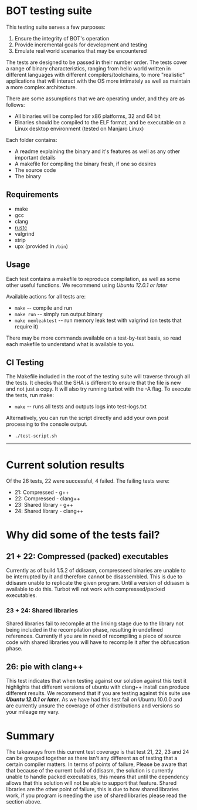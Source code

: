 # BOT testing suite

This testing suite serves a few purposes:

1. Ensure the integrity of BOT's operation
2. Provide incremental goals for development and testing
3. Emulate real world scenarios that may be encountered

The tests are designed to be passed in their number order. The tests cover a range of binary characteristics, ranging from hello world written in different languages with different compilers/toolchains, to more "realistic" applications that will interact with the OS more intimately as well as maintain a more complex architecture.

There are some assumptions that we are operating under, and they are as follows:

- All binaries will be compiled for x86 platforms, 32 and 64 bit
- Binaries should be compiled to the ELF format, and be executable on a Linux desktop environment (tested on Manjaro Linux)

Each folder contains:

- A readme explaining the binary and it's features as well as any other important details
- A makefile for compiling the binary fresh, if one so desires
- The source code
- The binary

## Requirements
- make
- gcc
- clang
- [rustc](https://www.rust-lang.org/tools/install)
- valgrind
- strip
- upx (provided in `/bin`)

## Usage
Each test contains a makefile to reproduce compilation, as well as some other useful functions. 
We recommend using *Ubuntu 12.0.1 or later*

Available actions for all tests are:
- `make` -- compile and run
- `make run` -- simply run output binary
- `make memleaktest` -- run memory leak test with valgrind (on tests that require it)

There may be more commands available on a test-by-test basis, so read each makefile to understand what is available to you.

## CI Testing
The Makefile included in the root of the testing suite will traverse through all the tests. It checks that the SHA is different to ensure that the file is new and not just a copy. It will also try running turbot with the -A flag. To execute the tests, run make:

- `make` -- runs all tests and outputs logs into test-logs.txt

Alternatively, you can run the script directly and add your own post processing to the console output.

- `./test-script.sh`

***

# Current solution results
Of the 26 tests, 22 were successful, 4 failed.
The failing tests were:
- 21: Compressed - g++
- 22: Compressed - clang++
- 23: Shared library - g++
- 24: Shared library - clang++

# Why did some of the tests fail?

## 21 + 22: Compressed (packed) executables
Currently as of build 1.5.2 of ddisasm, compresseed binaries are unable to be interrupted by it and therefore cannot be disassembled. This is due to ddisasm unable to replicate the given program. Until a version of ddisasm is available to do this. Turbot will not work with compressed/packed executables.

### 23 + 24: Shared libraries
Shared libraries fail to recompile at the linking stage due to the library not being included in the recompilation phase, resulting in undefined references. Currently if you are in need of recompiling a piece of source code with shared libraries you will have to recompile it after the obfuscation phase.

## 26: pie with clang++
This test indicates that when testing against our solution against this test it highlights that different versions of ubuntu with clang++ install can produce different results. We recommend that if you are testing against this suite use _**Ubuntu 12.0.1 or later**_. As we have had this test fail on Ubuntu 10.0.0 and are currently unsure the coverage of other distributions and versions so your mileage my vary.

# Summary
The takeaways from this current test coverage is that test 21, 22, 23 and 24 can be grouped together as there isn't any different as of testing that a certain compiler matters.
In terms of points of failure, Please be aware that that because of the current build of ddisasm, the solution is currently unable to handle packed executables, this means that until the dependency allows that this solution will not be able to support that feature. 
Shared libraries are the other point of failure, this is due to how shared libraries work, if you program is needing the use of shared libraries please read the section above.
